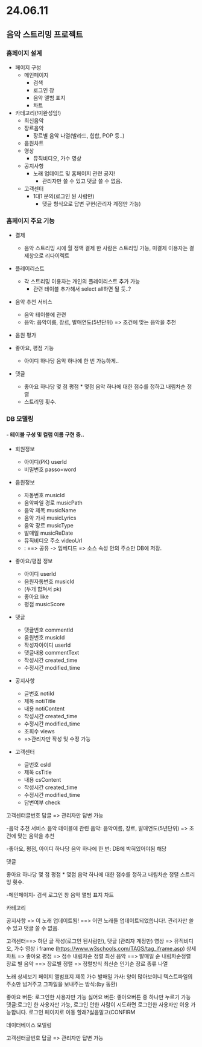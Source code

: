 # 24.06.11

## 음악 스트리밍 프로젝트
### 홈페이지 설계
- 페이지 구성
  - 메인페이지
    - 검색
    - 로그인 창
    - 음악 앨범 표지
    - 차트
- 카테고리(!미완성임!)
  - 최신음악
  - 장르음악
    - 장르별 음악 나열(발라드, 힙합, POP 등..)
  - 음원차트
  - 영상
    - 뮤직비디오, 가수 영상
  - 공지사항
    - 노래 업데이트 및 홈페이지 관련 공지!
      - 관리자만 쓸 수 있고 댓글 쓸 수 없음.
  - 고객센터
	- 1대1 문의(로그인 된 사람만)
	  - 댓글 형식으로 답변 구현(관리자 계정만 가능)

### 홈페이지 주요 기능
- 결제
  - 음악 스트리밍 시에 월 정액 결제 한 사람은 스트리밍 가능, 미결제 이용자는 결제창으로 리다이렉트

- 플레이리스트
  - 각 스트리밍 이용자는 개인의 플레이리스트 추가 가능
    - 관련 테이블 추가해서 select all하면 될 듯..?

- 음악 추천 서비스
  - 음악 테이블에 관련 
  - 음악: 음악이름, 장르, 발매연도(5년단위) => 조건에 맞는 음악을 추천

- 음원 평가

- 좋아요, 평점 기능
  - 아이디 하나당 음악 하나에 한 번 가능하게..

- 댓글
  - 좋아요 하나당 몇 점 평점 * 몇점 음악 하나에 대한 점수를 정하고 내림차순 정렬 
  - 스트리밍 횟수. 

### DB 모델링
#### - 테이블 구성 및 컬럼 이름 구현 중..
- 회원정보
  - 아이디(PK) userId
  - 비밀번호 passo=word

- 음원정보
  - 자동번호 musicId
  - 음악파일 경로 musicPath
  - 음악 제목 musicName
  - 음악 가사 musicLyrics
  - 음악 장르 musicType
  - 발매일 musicReDate
  - 뮤직비디오 주소 videoUrl
  - : ==> 공유 -> 임베디드 => 소스 속성 안의 주소만 DB에 저장.

- 좋아요/평점 정보
  - 아이디 userId
  - 음원자동번호 musicId
  - (두개 합쳐서 pk)
  - 좋아요 like
  - 평점 musicScore

- 댓글
  - 댓글번호 commentId
  - 음원번호 musicId
  - 작성자아이디 userId
  - 댓글내용 commentText
  - 작성시간 created_time
  - 수정시간 modified_time

- 공지사항
  - 글번호 notiId
  - 제목 notiTitle
  - 내용 notiContent
  - 작성시간 created_time
  - 수정시간 modified_time
  - 조회수 views
  - =>관리자만 작성 및 수정 가능

- 고객센터
  - 글번호 csId
  - 제목 csTitle
  - 내용 csContent
  - 작성시간 created_time
  - 수정시간 modified_time
  - 답변여부 check

고객센터글번호
답글 => 관리자만 답변 가능























-음악 추천 서비스
	음악 테이블에 관련 
	음악: 음악이름, 장르, 발매연도(5년단위) => 조건에 맞는 음악을 추천


-좋아요, 평점,
	아이디 하나당 음악 하나에 한 번:   DB에 박혀있어야됨
	해당 

댓글 

좋아요 하나당 몇 점 평점 * 몇점 음악 하나에 대한 점수를 정하고 내림차순 정렬 
스트리밍 횟수. 

-메인페이지-
검색
로그인 창
음악 앨범 표지
차트

카테고리

공지사항 => 이 노래 업데이트됨!
==> 어떤 노래들 업데이트되었씁니다!.
관리자만 쓸 수 있고 댓글 쓸 수 없음.

고객센터==> 하던 글 작성(로그인 된사람만), 댓글 (관리자 계정만)
영상 => 뮤직비디오, 가수 영상 i frame (https://www.w3schools.com/TAGS/tag_iframe.asp) 
상세차트 => 좋아요 평점 => 점수 내림차순 정렬
최신 음악 ==> 발매일 순 내림차순정렬
장르 별 음악 ==> 장르별 정렬 => 정렬방식 최신순 인기순
	장르 종류 나열

노래 상세보기 페이지
앨범표지
제목
가수
발매일
가사: 양이 많아보이니 텍스트파일의 주소만 넘겨주고 그파일을 보내주는 방식:(by 동환)

좋아요 버튼: 로그인한 사용자만 가능
싫어요 버튼: 좋아요버튼 중 하나만 누르기 가능
댓글:로그인 한 사용자만 가능, 
로그인 안한 사람이 시도하면 로그인한 사용자만 이용 가능합니다.
로그인 페이지로 이동 할래?싫음말고(CONFIRM

데이터베이스 모델링



고객센터글번호
답글 => 관리자만 답변 가능


